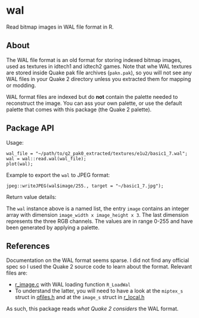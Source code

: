 # wal
Read bitmap images in WAL file format in R.

## About

The WAL file format is an old format for storing indexed bitmap images, used as textures in idtech1 and idtech2 games. Note that whe WAL textures are stored inside Quake pak file archives (`pakn.pak`), so you will not see any WAL files in your Quake 2 directory unless you extracted them for mapping or modding.

WAL format files are indexed but do **not** contain the palette needed to reconstruct the image. You can ass your own palette, or use the default palette that comes with this package (the Quake 2 palette). 

## Package API

Usage:

    wal_file = "~/path/to/q2_pak0_extracted/textures/e1u2/basic1_7.wal";
    wal = wal::read.wal(wal_file);
    plot(wal);

Example to export the `wal` to JPEG format:

    jpeg::writeJPEG(wal$image/255., target = "~/basic1_7.jpg");


Return value details:

The `wal` instance above is a named list, the entry `image` contains an integer array with dimension `image_width x image_height x 3`. The last dimension represents the three RGB channels. The values are in range 0-255 and have been generated by applying a palette.

## References

Documentation on the WAL format seems sparse. I did not find any official spec so I used the Quake 2 source code to learn about the format. Relevant files are:

* [r_image.c](https://github.com/id-Software/Quake-2/blob/master/ref_soft/r_image.c) with WAL loading function `R_LoadWal`
* To understand the latter, you will need to have a look at the `miptex_s` struct in [qfiles.h](https://github.com/id-Software/Quake-2/blob/master/qcommon/qfiles.h) and at the `image_s` struct in [r_local.h](https://github.com/id-Software/Quake-2/blob/master/ref_soft/r_local.h)

As such, this package reads *what Quake 2 considers* the WAL format.
